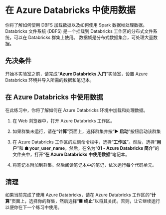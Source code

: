 ﻿---
lab:
    title: '在 Azure Databricks 中使用数据'
    module: '模块 1 - Azure Databricks 简介'
---

# 在 Azure Databricks 中使用数据

你将了解如何使用 DBFS 加载数据以及如何使用 Spark 数据帧处理数据。
Databricks 文件系统 (DBFS) 是一个挂载到 Databricks 工作区的分布式文件系统，可以在 Databricks 群集上使用。
数据帧是分布式数据集合，可处理大量数据。

## 先决条件

开始本实验室之前，请完成“**Azure Databricks 入门**”实验室，设置 Azure Databricks 环境并导入所需的数据和笔记本。

## 在 Azure Databricks 中使用数据

在此练习中，你将了解如何在 Azure Databricks 环境中加载和处理数据。

1. 在 Web 浏览器中，打开 Azure Databricks 工作区。

1. 如果群集未运行，请在“**计算**”页面上，选择群集并按“**&#9654;  启动**”按钮启动该群集

1. 在 Azure Databricks 工作区的左侧命令栏中，选择“**工作区**”。然后，选择“**用户**”和 **&#9751; your_user_name**。然后，在名为“**01 - Azure Databricks 简介**”的文件夹中，打开“**在 Azure Databricks 中使用数据**”笔记本。

1. 将笔记本附加到群集。然后阅读笔记本中的笔记，依次运行每个代码单元。

## 清理

如果当前完成了使用 Azure Databricks，请在 Azure Databricks 工作区的“**计算**”页面上，选择你的群集，然后选择“**&#9632; 终止**”以将其关闭。否则，让它继续运行以便你在下一个练习中使用。
